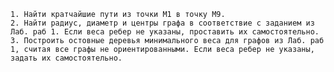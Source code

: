     1. Найти кратчайшие пути из точки M1 в точку M9.
    2. Найти радиус, диаметр и центры графа в соответствие с заданием из Лаб. раб 1. Если веса ребер не указаны, проставить их самостоятельно.
    3. Построить остовные деревья минимального веса для графов из Лаб. раб 1, считая все графы не ориентированными. Если веса ребер не указаны, задать их самостоятельно.
    
    
